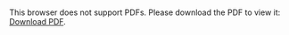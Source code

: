<object data="christ-in-song/CIS1908pdfs/791.pdf" type="application/pdf" width="100%" height="1024px">
    <embed src="christ-in-song/CIS1908pdfs/791.pdf">
        <p>This browser does not support PDFs. Please download the PDF to view it: <a href="christ-in-song/CIS1908pdfs/791.pdf">Download PDF</a>.</p>
    </embed>
</object>
